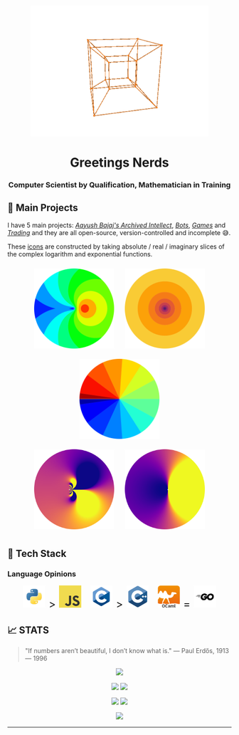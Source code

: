 <div align="center">
<img width="400px" src="/assets/tess-trans.gif">
 </div>

<h1 align="center">Greetings Nerds</h1>
<h3 align="center">Computer Scientist by Qualification, Mathematician in Training</h3>

## 🎯 Main Projects

I have 5 main projects: [_Aayush Bajaj's Archived Intellect_](https://github.com/abaj8494/site), [_Bots_](https://github.com/abaj8494/cloud), [_Games_](https://github.com/abaj8494/games) and [_Trading_](https://github.com/abaj8494/trading) and they are all open-source, version-controlled and incomplete 😅.

These [icons](https://github.com/abaj8494/icons) are constructed by taking absolute / real / imaginary slices of the complex logarithm and exponential functions.
<div align="center">
  <a href="https://abaj.ai" target="_blank" style="text-decoration: none; display: inline-block;">
    <img width="180px" src="/assets/abs_hsv.svg" style="margin: 10px; display: block;">
  </a>
  <a href="https://bots.abaj.ai" target="_blank" style="text-decoration: none; display: inline-block;">
    <img width="180px" src="/assets/real_inferno.svg" style="margin: 10px; display: block;">
  </a>
  <a href="https://arcade.abaj.ai" target="_blank" style="text-decoration: none; display: inline-block;">
    <img width="180px" src="/assets/imag_jet.svg" style="margin: 10px; display: block;">
  </a>
</div>
<div align="center">
  <a href="https://trading.abaj.ai" target="_blank" style="text-decoration: none; display: inline-block;">
    <img width="180px" src="/assets/trade1.svg" style="margin: 10px; display: block;">
  </a>
  <a href="https://tools.abaj.ai" target="_blank" style="text-decoration: none; display: inline-block;">
    <img width="180px" src="/assets/tools.svg" style="margin: 10px; display: block;">
  </a>
</div>

## 🧱 Tech Stack

### Language Opinions

<p align="center">
  <a href="#"><img height="50" src="https://raw.githubusercontent.com/github/explore/80688e429a7d4ef2fca1e82350fe8e3517d3494d/topics/python/python.png" /></a>
  &nbsp;<span style="font-size: 24px;">></span>&nbsp;
  <a href="#"><img height="50" src="https://raw.githubusercontent.com/github/explore/80688e429a7d4ef2fca1e82350fe8e3517d3494d/topics/javascript/javascript.png" /></a>
  &nbsp;&nbsp;&nbsp;
  <a href="#"><img height="50" src="https://raw.githubusercontent.com/github/explore/f3e22f0dca2be955676bc70d6214b95b13354ee8/topics/c/c.png" /></a>
  &nbsp;<span style="font-size: 24px;">></span>&nbsp;
  <a href="#"><img height="50" src="https://raw.githubusercontent.com/github/explore/80688e429a7d4ef2fca1e82350fe8e3517d3494d/topics/cpp/cpp.png" /></a>
  &nbsp;&nbsp;&nbsp;
  <a href="#"><img height="50" src="https://raw.githubusercontent.com/github/explore/80688e429a7d4ef2fca1e82350fe8e3517d3494d/topics/ocaml/ocaml.png" /></a>
  &nbsp;<span style="font-size: 24px;">=</span>&nbsp;
  <a href="#"><img height="50" src="https://raw.githubusercontent.com/github/explore/80688e429a7d4ef2fca1e82350fe8e3517d3494d/topics/go/go.png" /></a>
</p>

## 📈 STATS

> "If numbers aren’t beautiful, I don’t know what is." — Paul Erdős, 1913 — 1996

<p align="center">
<img src="http://github-profile-summary-cards.vercel.app/api/cards/profile-details?username=abaj8494&theme=gruvbox"/>
</p>
<p align="center">
<img src="http://github-profile-summary-cards.vercel.app/api/cards/repos-per-language?username=abaj8494&theme=gruvbox"/>
<img src="http://github-profile-summary-cards.vercel.app/api/cards/most-commit-language?username=abaj8494&theme=gruvbox"/>
</p>
<p align="center">
<img src="http://github-profile-summary-cards.vercel.app/api/cards/stats?username=abaj8494&theme=gruvbox"/>
<img src="http://github-profile-summary-cards.vercel.app/api/cards/productive-time?username=abaj8494&theme=gruvbox&utcOffset=+1"/>
</p>
<p align="center">
<img src="https://github-readme-streak-stats.herokuapp.com?user=abaj8494&theme=gruvbox&hide_border=true&date_format=M%20j%5B%2C%20Y%5D&background=2c292d"/>
</p>

---

